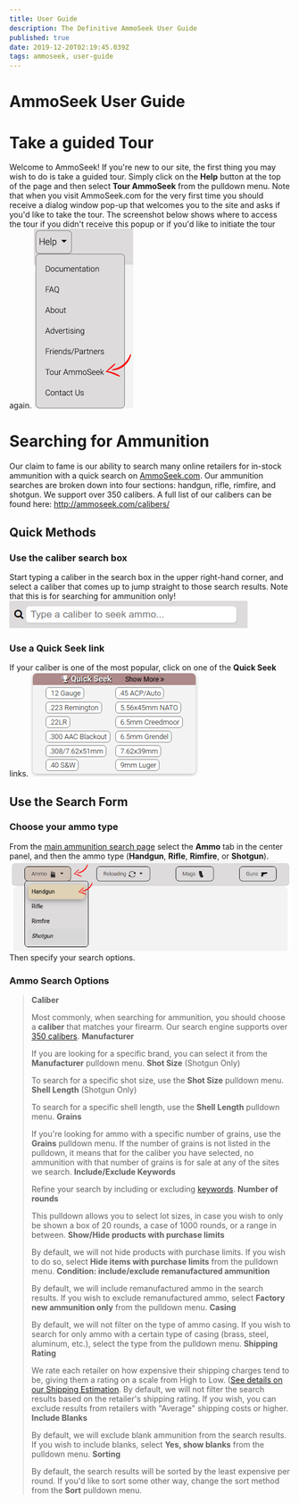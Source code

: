 ```yaml
---
title: User Guide
description: The Definitive AmmoSeek User Guide
published: true
date: 2019-12-20T02:19:45.039Z
tags: ammoseek, user-guide
---
```


# AmmoSeek User Guide

<!-- TITLE: Site Tour -->
<!-- SUBTITLE: A quick summary of Site Tour -->
# Take a guided Tour
Welcome to AmmoSeek! If you're new to our site, the first thing you may wish to do is take a guided tour. Simply click on the **Help** button at the top of the page and then select **Tour AmmoSeek** from the pulldown menu. Note that when you visit AmmoSeek.com for the very first time you should receive a dialog window pop-up that welcomes you to the site and asks if you'd like to take the tour.
The screenshot below shows where to access the tour if you didn't receive this popup or if you'd like to initiate the tour again.
![Tourammoseekoption](/uploads/tourammoseekoption.png "Tourammoseekoption")

# Searching for Ammunition
Our claim to fame is our ability to search many online retailers for in-stock ammunition with a quick search on [AmmoSeek.com](https://ammoseek.com). Our ammunition searches are broken down into four sections: handgun, rifle, rimfire, and shotgun. We support over 350 calibers. A full list of our calibers can be found here: http://ammoseek.com/calibers/
## Quick Methods
### Use the caliber search box
Start typing a caliber in the search box in the upper right-hand corner, and select a caliber that comes up to jump straight to those search results. Note that this is for searching for ammunition only!
![Calibersearchbox](/uploads/calibersearchbox.png "Calibersearchbox")
### Use a Quick Seek link
If your caliber is one of the most popular, click on one of the **Quick Seek** links.
![Quickseeklinks](/uploads/quickseeklinks.png "Quickseeklinks")
## Use the Search Form
### Choose your ammo type
From the [main ammunition search page](https://ammoseek.com/) select the **Ammo** tab in the center panel, and then the ammo type (**Handgun**, **Rifle**, **Rimfire**, or **Shotgun**).
![Formammohandgun](/uploads/formammohandgun.png "Formammohandgun")
Then specify your search options.
### Ammo Search Options
> **Caliber**
>
> Most commonly, when searching for ammunition, you should choose a **caliber** that matches your firearm. Our search engine supports over [350 calibers](http://ammoseek.com/calibers/).
> **Manufacturer**
>
> If you are looking for a specific brand, you can select it from the **Manufacturer** pulldown menu.
> **Shot Size** (Shotgun Only)
>
> To search for a specific shot size, use the **Shot Size** pulldown menu.
> **Shell Length** (Shotgun Only)
>
> To search for a specific shell length, use the **Shell Length** pulldown menu.
> **Grains**
>
> If you're looking for ammo with a specific number of grains, use the **Grains** pulldown menu. If the number of grains is not listed in the pulldown, it means that for the caliber you have selected, no ammunition with that number of grains is for sale at any of the sites we search.
> **Include/Exclude Keywords**
>
> Refine your search by including or excluding [keywords](keywords).
> **Number of rounds**
>
> This pulldown allows you to select lot sizes, in case you wish to only be shown a box of 20 rounds, a case of 1000 rounds, or a range in between.
> **Show/Hide products with purchase limits**
>
> By default, we will not hide products with purchase limits. If you wish to do so, select **Hide items with purchase limits** from the pulldown menu.
> **Condition: include/exclude remanufactured ammunition**
>
> By default, we will include remanufactured ammo in the search results. If you wish to exclude remanufactured ammo, select **Factory new ammunition only** from the pulldown menu.
> **Casing**
>
> By default, we will not filter on the type of ammo casing. If you wish to search for only ammo with a certain type of casing (brass, steel, aluminum, etc.), select the type from the pulldown menu.
> **Shipping Rating**
>
> We rate each retailer on how expensive their shipping charges tend to be, giving them a rating on a scale from High to Low. ([See details on our Shipping Estimation](https://ammoseek.com/shipping_estimation/). By default, we will not filter the search results based on the retailer's shipping rating. If you wish, you can exclude results from retailers with "Average" shipping costs or higher.
> **Include Blanks**
>
> By default, we will exclude blank ammunition from the search results. If you wish to include blanks, select **Yes, show blanks** from the pulldown menu.
> **Sorting**
>
> By default, the search results will be sorted by the least expensive per round. If you'd like to sort some other way, change the sort method from the **Sort** pulldown menu.